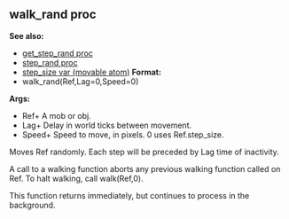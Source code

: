 ## walk_rand proc
**See also:**
+   [get_step_rand proc](/ref/proc/get_step_rand.md) 
+   [step_rand proc](/ref/proc/step_rand.md) 
+   [step_size var (movable atom)](/ref/atom/movable/var/step_size.md) <!-- -->
**Format:**
+   walk_rand(Ref,Lag=0,Speed=0)
<!-- -->
**Args:**
+   Ref+ A mob or obj.
+   Lag+ Delay in world ticks between movement.
+   Speed+ Speed to move, in pixels. 0 uses Ref.step_size.


Moves Ref randomly. Each step will be preceded by Lag time of
inactivity. 

A call to a walking function aborts any previous
walking function called on Ref. To halt walking, call walk(Ref,0).


This function returns immediately, but continues to process in
the background.